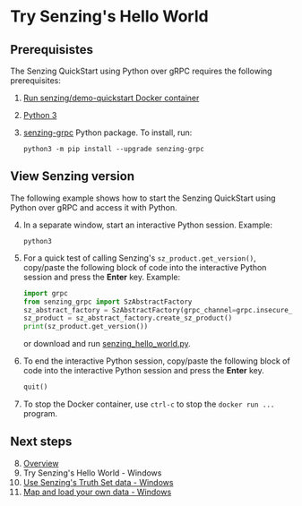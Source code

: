 # Try Senzing's Hello World

## Prerequisistes

The Senzing QuickStart using Python over gRPC requires the following prerequisites:

1. [Run senzing/demo-quickstart Docker container]
1. [Python 3]
1. [senzing-grpc] Python package.
   To install, run:

    ```console
    python3 -m pip install --upgrade senzing-grpc

    ```

## View Senzing version

The following example shows how to start
the Senzing QuickStart using Python over gRPC
and access it with Python.

4. In a separate window, start an interactive Python session.
   Example:

    ```console
    python3

    ```

1. For a quick test of calling Senzing's `sz_product.get_version()`,
   copy/paste the following block of code into the interactive Python session
   and press the **Enter** key.
   Example:

    ```python
    import grpc
    from senzing_grpc import SzAbstractFactory
    sz_abstract_factory = SzAbstractFactory(grpc_channel=grpc.insecure_channel("localhost:8261"))
    sz_product = sz_abstract_factory.create_sz_product()
    print(sz_product.get_version())

    ```

    or download and run [senzing_hello_world.py].

1. To end the interactive Python session,
   copy/paste the following block of code into the interactive Python session
   and press the **Enter** key.

    ```python
    quit()

    ```

1. To stop the Docker container,
   use `ctrl-c` to stop the `docker run ...` program.

## Next steps

8. [Overview]
1. Try Senzing's Hello World - Windows
1. [Use Senzing's Truth Set data - Windows]
1. [Map and load your own data - Windows]

[Map and load your own data - Windows]: map-and-load-your-own-data-windows.md
[Overview]: README.md
[Python 3]: https://github.com/senzing-garage/knowledge-base/blob/main/WHATIS/python3.md
[Run senzing/demo-quickstart Docker container]: README.md#run-docker-container
[senzing_hello_world.py]: https://raw.githubusercontent.com/senzing-garage/knowledge-base/main/proposals/quickstart-grpc/senzing_hello_world.py
[senzing-grpc]: https://github.com/senzing-garage/sz-sdk-python-grpc
[Use Senzing's Truth Set data - Windows]: use-senzings-truth-set-data-windows.md
